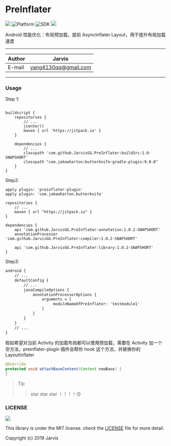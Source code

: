 PreInflater
===========================
[![](https://jitpack.io/v/JarvisGG/PreInflater.svg)](https://jitpack.io/#JarvisGG/PreInflater)
![Platform](https://img.shields.io/badge/platform-android-blue.svg)
![SDK](https://img.shields.io/badge/SDK-12%2B-blue.svg)
[![](https://img.shields.io/badge/Author-JarvisGG-7AD6FD.svg)](http:\//jarvisgg.github.io/)

Android 性能优化：布局预加载，提前 AsyncInflater Layout，用于提升布局加载速度

****
	
|Author|Jarvis|
|---|---
|E-mail|yang4130qq@gmail.com


****

### Usage
Step 1:
``` Gradle

buildscript {
    repositories {
        // ...
        jcenter()
        maven { url 'https://jitpack.io' }
    }
        
    dependencies {
        // ...
        classpath 'com.github.JarvisGG.PreInflater:buildSrc:1.0-SNAPSHORT'
        classpath "com.jakewharton:butterknife-gradle-plugin:9.0.0"
    }
}

```
Step2:
``` Gradle
apply plugin: 'preinflater-plugin'
apply plugin: 'com.jakewharton.butterknife'

repositories {
    // ...
    maven { url "https://jitpack.io" }
}

dependencies {
    api 'com.github.JarvisGG.PreInflater:annotation:1.0.2-SNAPSHORT'
    annotationProcessor 'com.github.JarvisGG.PreInflater:compiler:1.0.2-SNAPSHORT'
    
    api 'com.github.JarvisGG.PreInflater:library:1.0.2-SNAPSHORT'
}

```

Step3:
``` XML
android {
    // ...
    defaultConfig {
        // ...
        javaCompileOptions {
            annotationProcessorOptions {
                arguments = [
                     moduleNameOfPreInflater: 'testmodule1'
                ]
            }
        }
    }
    // ...
}
```
假如希望对当前 Activity 的加载布局都可以使用预加载，需要在 Activity 加一个 空方法，preinflater-plugin 插件会帮你 hook 这个方法，并替换你的 LayoutInflater

``` Java
@Override
protected void attachBaseContext(Context newBase) {
}
```

> Tip
>> star star star ！！！！:blush:

### LICENSE
![](https://upload.wikimedia.org/wikipedia/commons/thumb/f/f8/License_icon-mit-88x31-2.svg/128px-License_icon-mit-88x31-2.svg.png)

This library is under the MIT license. check the [LICENSE](https://opensource.org/licenses/MIT) file for more detail.

Copyright (c) 2019 Jarvis
